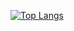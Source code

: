 [![Top Langs](https://github-readme-stats.vercel.app/api/top-langs/?username=MiloKester)](https://github.com/anuraghazra/github-readme-stats)

<!--
### Hi there 👋
**MiloKester/MiloKester** is a ✨ _special_ ✨ repository because its `README.md` (this file) appears on your GitHub profile.

Here are some ideas to get you started:

- 🔭 I’m currently working on ...
- 🌱 I’m currently learning ...
- 👯 I’m looking to collaborate on ...
- 🤔 I’m looking for help with ...
- 💬 Ask me about ...
- 📫 How to reach me: ...
- 😄 Pronouns: ...
- ⚡ Fun fact: ...
-->

